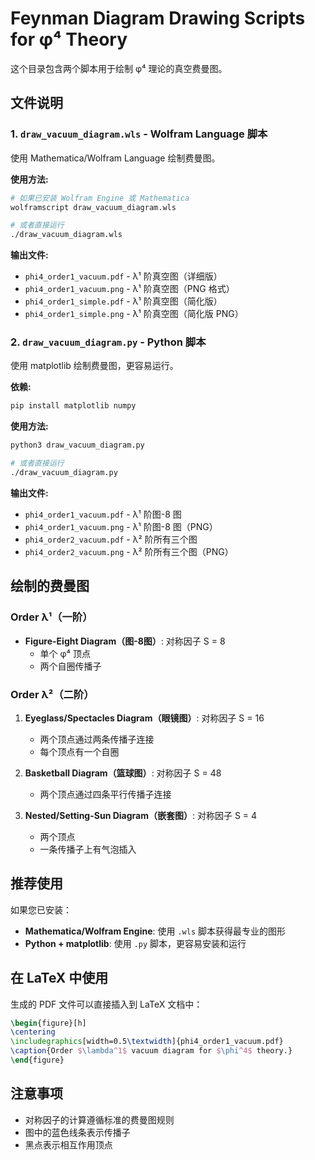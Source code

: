 # Feynman Diagram Drawing Scripts for φ⁴ Theory

这个目录包含两个脚本用于绘制 φ⁴ 理论的真空费曼图。

## 文件说明

### 1. `draw_vacuum_diagram.wls` - Wolfram Language 脚本
使用 Mathematica/Wolfram Language 绘制费曼图。

**使用方法:**
```bash
# 如果已安装 Wolfram Engine 或 Mathematica
wolframscript draw_vacuum_diagram.wls

# 或者直接运行
./draw_vacuum_diagram.wls
```

**输出文件:**
- `phi4_order1_vacuum.pdf` - λ¹ 阶真空图（详细版）
- `phi4_order1_vacuum.png` - λ¹ 阶真空图（PNG 格式）
- `phi4_order1_simple.pdf` - λ¹ 阶真空图（简化版）
- `phi4_order1_simple.png` - λ¹ 阶真空图（简化版 PNG）

### 2. `draw_vacuum_diagram.py` - Python 脚本
使用 matplotlib 绘制费曼图，更容易运行。

**依赖:**
```bash
pip install matplotlib numpy
```

**使用方法:**
```bash
python3 draw_vacuum_diagram.py

# 或者直接运行
./draw_vacuum_diagram.py
```

**输出文件:**
- `phi4_order1_vacuum.pdf` - λ¹ 阶图-8 图
- `phi4_order1_vacuum.png` - λ¹ 阶图-8 图（PNG）
- `phi4_order2_vacuum.pdf` - λ² 阶所有三个图
- `phi4_order2_vacuum.png` - λ² 阶所有三个图（PNG）

## 绘制的费曼图

### Order λ¹（一阶）
- **Figure-Eight Diagram（图-8图）**: 对称因子 S = 8
  - 单个 φ⁴ 顶点
  - 两个自圈传播子

### Order λ²（二阶）
1. **Eyeglass/Spectacles Diagram（眼镜图）**: 对称因子 S = 16
   - 两个顶点通过两条传播子连接
   - 每个顶点有一个自圈

2. **Basketball Diagram（篮球图）**: 对称因子 S = 48
   - 两个顶点通过四条平行传播子连接

3. **Nested/Setting-Sun Diagram（嵌套图）**: 对称因子 S = 4
   - 两个顶点
   - 一条传播子上有气泡插入

## 推荐使用

如果您已安装：
- **Mathematica/Wolfram Engine**: 使用 `.wls` 脚本获得最专业的图形
- **Python + matplotlib**: 使用 `.py` 脚本，更容易安装和运行

## 在 LaTeX 中使用

生成的 PDF 文件可以直接插入到 LaTeX 文档中：

```latex
\begin{figure}[h]
\centering
\includegraphics[width=0.5\textwidth]{phi4_order1_vacuum.pdf}
\caption{Order $\lambda^1$ vacuum diagram for $\phi^4$ theory.}
\end{figure}
```

## 注意事项

- 对称因子的计算遵循标准的费曼图规则
- 图中的蓝色线条表示传播子
- 黑点表示相互作用顶点
